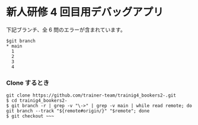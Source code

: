 # 新人研修 4 回目用デバッグアプリ

下記ブランチ、全 6 問のエラーが含まれています。

```
$git branch
* main
  1
  2
  3
  4
```

### Clone するとき

```
git clone https://github.com/trainer-team/trainig4_bookers2-.git
$ cd trainig4_bookers2-
$ git branch -r | grep -v "\->" | grep -v main | while read remote; do git branch --track "${remote#origin/}" "$remote"; done
$ git checkout ~~~
```
